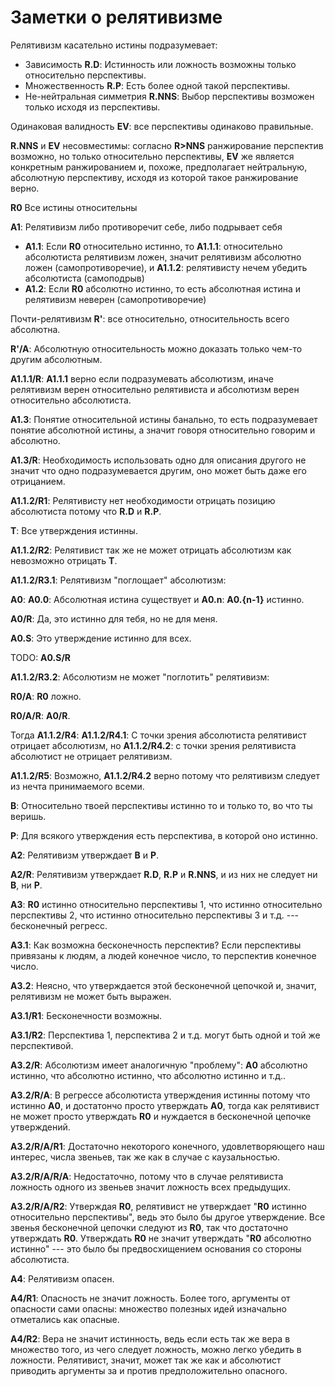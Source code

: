 # Заметки о релятивизме

Релятивизм касательно истины подразумевает:

- Зависимость **R.D**: Истинность или ложность возможны только относительно перспективы.
- Множественность **R.P**: Есть более одной такой перспективы.
- Не-нейтральная симметрия **R.NNS**: Выбор перспективы возможен только исходя из перспективы.

Одинаковая валидность **EV**: все перспективы одинаково правильные.

**R.NNS** и **EV** несовместимы: согласно **R>NNS** ранжирование перспектив возможно, но только относительно перспективы, **EV** же является конкретным ранжированием и, похоже, предполагает нейтральную, абсолютную перспективу, исходя из которой такое ранжирование верно.

**R0** Все истины относительны

**А1**: Релятивизм либо противоречит себе, либо подрывает себя

- **A1.1**: Если **R0** относительно истинно, то **A1.1.1**: относительно абсолютиста релятивизм ложен, значит релятивизм абсолютно ложен (самопротиворечие), и **A1.1.2**: релятивисту нечем убедить абсолютиста (самоподрыв)
- **A1.2**: Если **R0** абсолютно истинно, то есть абсолютная истина и релятивизм неверен (самопротиворечие)

Почти-релятивизм **R'**: все относительно, относительность всего абсолютна.

**R'/A**: Абсолютную относительность можно доказать только чем-то другим абсолютным.

**A1.1.1/R**: **A1.1.1** верно если подразумевать абсолютизм, иначе релятивизм верен относительно релятивиста и абсолютизм верен относительно абсолютиста.

**A1.3**: Понятие относительной истины банально, то есть подразумевает понятие абсолютной истины, а значит говоря относительно говорим и абсолютно.

**A1.3/R**: Необходимость использовать одно для описания другого не значит что одно подразумевается другим, оно может быть даже его отрицанием.

**A1.1.2/R1**: Релятивисту нет необходимости отрицать позицию абсолютиста потому что **R.D** и **R.P**.

**T**: Все утверждения истинны.

**A1.1.2/R2**: Релятивист так же не может отрицать абсолютизм как невозможно отрицать **T**.

**A1.1.2/R3.1**: Релятивизм "поглощает" абсолютизм:

**A0**: **A0.0**: Абсолютная истина существует и **A0.n**: **A0.{n-1}** истинно.

**A0/R**: Да, это истинно для тебя, но не для меня.

**A0.S**: Это утверждение истинно для всех.

TODO: **A0.S/R**

**A1.1.2/R3.2**: Абсолютизм не может "поглотить" релятивизм:

**R0/A**: **R0** ложно.

**R0/A/R**: **A0/R**.

Тогда **A1.1.2/R4**: **A1.1.2/R4.1**: С точки зрения абсолютиста релятивист отрицает абсолютизм, но **A1.1.2/R4.2**: с точки зрения релятивиста абсолютист не отрицает релятивизм.

**A1.1.2/R5**: Возможно, **A1.1.2/R4.2** верно потому что релятивизм следует из нечта принимаемого всеми.

**B**: Относительно твоей перспективы истинно то и только то, во что ты веришь.

**P**: Для всякого утверждения есть перспектива, в которой оно истинно.

**A2**: Релятивизм утверждает **B** и **P**.

**A2/R**: Релятивизм утверждает **R.D**, **R.P** и **R.NNS**, и из них не следует ни **B**, ни **P**.

**A3**: **R0** истинно относительно перспективы 1, что истинно относительно перспективы 2, что истинно относительно перспективы 3 и т.д. --- бесконечный регресс.

**A3.1**: Как возможна бесконечность перспектив? Если перспективы привязаны к людям, а людей конечное число, то перспектив конечное число.

**A3.2**: Неясно, что утверждается этой бесконечной цепочкой и, значит, релятивизм не может быть выражен.

**A3.1/R1**: Бесконечности возможны.

**A3.1/R2**: Перспектива 1, перспектива 2 и т.д. могут быть одной и той же перспективой.

**A3.2/R**: Абсолютизм имеет аналогичную "проблему": **A0** абсолютно истинно, что абсолютно истинно, что абсолютно истинно и т.д..

**A3.2/R/A**: В регрессе абсолютиста утверждения истинны потому что истинно **A0**, и достатончо просто утверждать **A0**, тогда как релятивист не может просто утверждать **R0** и нуждается в бесконечной цепочке утверждений.

**A3.2/R/A/R1**: Достаточно некоторого конечного, удовлетворяющего наш интерес, числа звеньев, так же как в случае с каузальностью.

**A3.2/R/A/R/A**: Недостаточно, потому что в случае релятивиста ложность одного из звеньев значит ложность всех предыдущих.

**A3.2/R/A/R2**: Утверждая **R0**, релятивист не утверждает "**R0** истинно относительно перспективы", ведь это было бы другое утверждение. Все звенья бесконечной цепочки следуют из **R0**, так что достаточно утверждать **R0**. Утверждать **R0** не значит утверждать "**R0** абсолютно истинно" --- это было бы предвосхищением основания со стороны абсолютиста.

**A4**: Релятивизм опасен.

**A4/R1**: Опасность не значит ложность. Более того, аргументы от опасности сами опасны: множество полезных идей изначально отметались как опасные.

**A4/R2**: Вера не значит истинность, ведь если есть так же вера в множество того, из чего следует ложность, можно легко убедить в ложности. Релятивист, значит, может так же как и абсолютист приводить аргументы за и против предположительно опасного.
